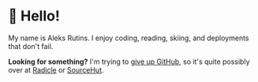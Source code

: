 # :wave: Hello!
My name is Aleks Rutins. I enjoy coding, reading, skiing, and deployments that don't fail.

**Looking for something?** I'm trying to [give up GitHub](https://sfconservancy.org/GiveUpGitHub/), so it's quite possibly over at [Radicle](https://git.farthergate.com/p) or [SourceHut](https://sr.ht/~aleksrutins).
